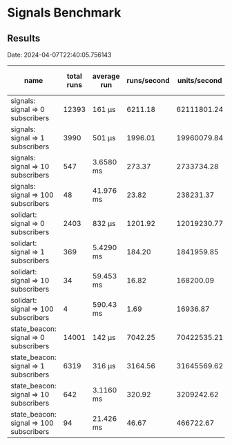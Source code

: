 # Signals Benchmark

## Results
Date: 2024-04-07T22:40:05.756143

| name                                    | total runs | average run | runs/second | units/second | time per unit | total time | units |
|-----------------------------------------|------------|-------------|-------------|--------------|---------------|------------|-------|
| signals: signal => 0 subscribers        | 12393      | 161 μs      | 6211.18     | 62111801.24  | 0.0161 μs     | 2.0001  s  | 10000 |
| signals: signal => 1 subscribers        | 3990       | 501 μs      | 1996.01     | 19960079.84  | 0.0501 μs     | 2.0000  s  | 10000 |
| signals: signal => 10 subscribers       | 547        | 3.6580 ms   | 273.37      | 2733734.28   | 0.3658 μs     | 2.0011  s  | 10000 |
| signals: signal => 100 subscribers      | 48         | 41.976 ms   | 23.82       | 238231.37    | 4.1976 μs     | 2.0149  s  | 10000 |
| solidart: signal => 0 subscribers       | 2403       | 832 μs      | 1201.92     | 12019230.77  | 0.0832 μs     | 2.0005  s  | 10000 |
| solidart: signal => 1 subscribers       | 369        | 5.4290 ms   | 184.20      | 1841959.85   | 0.5429 μs     | 2.0035  s  | 10000 |
| solidart: signal => 10 subscribers      | 34         | 59.453 ms   | 16.82       | 168200.09    | 5.9453 μs     | 2.0214  s  | 10000 |
| solidart: signal => 100 subscribers     | 4          | 590.43 ms   | 1.69        | 16936.87     | 59.043 μs     | 2.3617  s  | 10000 |
| state_beacon: signal => 0 subscribers   | 14001      | 142 μs      | 7042.25     | 70422535.21  | 0.0142 μs     | 2.0000  s  | 10000 |
| state_beacon: signal => 1 subscribers   | 6319       | 316 μs      | 3164.56     | 31645569.62  | 0.0316 μs     | 2.0004  s  | 10000 |
| state_beacon: signal => 10 subscribers  | 642        | 3.1160 ms   | 320.92      | 3209242.62   | 0.3116 μs     | 2.0007  s  | 10000 |
| state_beacon: signal => 100 subscribers | 94         | 21.426 ms   | 46.67       | 466722.67    | 2.1426 μs     | 2.0141  s  | 10000 |
